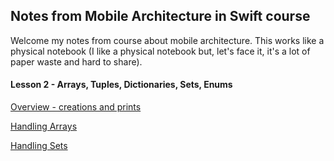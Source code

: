 ## Notes from Mobile Architecture in Swift course ##



Welcome my notes from course about mobile architecture. This works like a physical notebook (I like a physical notebook but, let's face it, it's a lot of paper waste and hard to share).



#### Lesson 2 - Arrays, Tuples, Dictionaries, Sets, Enums ####

[Overview - creations and prints](lesson2/lesson2.swift)

[Handling Arrays](lesson2/array.swift)

[Handling Sets](lesson2/sets.swift)

